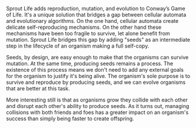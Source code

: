 Sprout Life adds reproduction, mutation, and evolution to Conway’s Game of Life. It's a unique solution that bridges a gap between cellular automata and evolutionary algorithms. On the one hand, cellular automata create delicate self-reproducing mechanisms. On the other hand these mechanisms have been too fragile to survive, let alone benefit from mutation. Sprout Life bridges this gap by adding  "seeds" as an intermediate step in the lifecycle of an organism making a full self-copy.

Seeds, by design, are easy enough to make that the organisms can survive mutation. At the same time, producing seeds remains a process. The existence of this process means we don't need to add any external goals for the organism to justify it's being alive. The organism's sole purpose is to survive and reproduce by producing seeds, and we can evolve organisms that are better at this task.

More interesting still is that as organisms grow they collide with each other and disrupt each other's ability to produce seeds. As it turns out, managing collisions with both friends and foes has a greater impact on an organism's success than simply being faster to create offspring.

